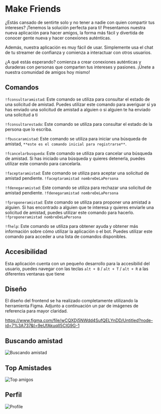 # Make Friends

¿Estás cansado de sentirte solo y no tener a nadie con quien compartir tus intereses? ¡Tenemos la solución perfecta para ti! Presentamos nuestra nueva aplicación para hacer amigos, la forma más fácil y divertida de conocer gente nueva y hacer conexiones auténticas.


Además, nuestra aplicación es muy fácil de usar. Simplemente usa el chat de tu streamer de confianza y comienza a interactuar con otros usuarios. 

¿A qué estás esperando? comienza a crear conexiones auténticas y duraderas con personas que comparten tus intereses y pasiones. ¡Únete a nuestra comunidad de amigos hoy mismo!


## Comandos 

`!fconsultaramistad`: Este comando se utiliza para consultar el estado de una solicitud de amistad. Puedes utilizar este comando para averiguar si ya has enviado una solicitud de amistad a alguien o si alguien te ha enviado una solicitud a ti

`!fconsultarestado`: Este comando se utiliza para consultar el estado de la persona que lo escriba.

`!fbuscaramistad`: Este comando se utiliza para iniciar una búsqueda de amistad, `**este es el comando inicial para registrarse**`.

`!fcancelarbusqueda`: Este comando se utiliza para cancelar una búsqueda de amistad. Si has iniciado una búsqueda y quieres detenerla, puedes utilizar este comando para cancelarla.

`!faceptaramistad`: Este comando se utiliza para aceptar una solicitud de amistad pendiente. ``!faceptaramistad nombreDeLaPersona``

`!fdenegaramistad`: Este comando se utiliza para rechazar una solicitud de amistad pendiente. ``!fdenegaramistad nombreDeLaPersona``

`!fproponeramistad`: Este comando se utiliza para proponer una amistad a alguien. Si has encontrado a alguien que te interesa y quieres enviarle una solicitud de amistad, puedes utilizar este comando para hacerlo. ``!fproponeramistad nombreDeLaPersona``

`!fhelp`: Este comando se utiliza para obtener ayuda y obtener más información sobre cómo utilizar la aplicación o el bot. Puedes utilizar este comando para acceder a una lista de comandos disponibles.


## Accesibilidad

Esta aplicación cuenta con un pequeño desarrollo para la accesibilid del usuario, puedes navegar con las teclas `alt + B` / `alt + T` / `alt + R` a las diferentes ventanas que tiene


## Diseño

El diseño del frontend se ha realizado completamente utilizando la herramienta Figma. Adjunto a continuación un par de imágenes de referencia para mayor claridad.

https://www.figma.com/file/wCQXDj5NWdd4SufQELYnDD/Untitled?node-id=7%3A737&t=9eUfAkuqII5CIG9G-1

## Buscando amistad
![Buscando amistad](https://user-images.githubusercontent.com/15980151/223768565-ddd222b4-24ee-47da-aa9b-4a9d7eebc589.png)

## Top Amistades
![Top amigos](https://user-images.githubusercontent.com/15980151/223768580-2a99f335-53f0-438e-8054-42b5adf6f910.png)

## Perfil
![Profile](https://user-images.githubusercontent.com/15980151/223768595-1afb808b-efb7-43c1-b7b5-e2e55568c739.png)
